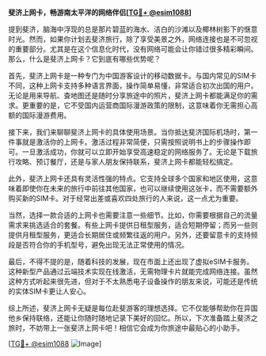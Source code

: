 **斐济上网卡，畅游南太平洋的网络伴侣[[TG💪+ @esim1088](https://t.me/s/esim1088)]**

提到斐济，脑海中浮现的总是那片碧蓝的海水、洁白的沙滩以及椰林树影下的惬意时光。然而，如果你计划去斐济旅行，除了享受美景之外，网络连接也是不可忽视的重要部分。尤其是在这个信息化时代，没有网络可能会让你错过很多精彩瞬间。那么，什么是斐济上网卡？它到底有哪些优势呢？

首先，斐济上网卡是一种专门为中国游客设计的移动数据卡。与国内常见的SIM卡不同，这种上网卡支持多种语言界面，操作简单易懂，非常适合初次出国的用户。无论是用来导航、查地图还是随时分享旅途中的照片，斐济上网卡都能满足你的需求。更重要的是，它不受国内运营商国际漫游政策的限制，这意味着你无需担心高额的国际漫游费用。

接下来，我们来聊聊斐济上网卡的具体使用场景。当你抵达斐济国际机场时，第一件事就是激活你的上网卡。激活过程非常简便，只需按照说明书上的步骤操作即可。一旦激活成功，你就可以立即开始享受高速稳定的网络服务了。无论是下载旅行攻略、预订餐厅，还是与家人朋友保持联系，斐济上网卡都能轻松搞定。

此外，斐济上网卡还具有灵活性强的特点。它支持全球多个国家和地区使用，这意味着即使你在未来的旅行中前往其他国家，也可以继续使用这张卡，而不需要额外购买新的SIM卡。对于经常出差或喜欢四处旅行的人来说，这一点尤为重要。

当然，选择一款合适的上网卡也需要注意一些细节。比如，你需要根据自己的流量需求来挑选适合的套餐。有些上网卡提供日租型服务，适合短期停留；而另一些则提供月租型服务，更适合长期居住或频繁往返的用户。另外，还要留意卡的支持频段是否符合你的手机型号，避免出现无法正常使用的情况。

最后，不得不提的是，随着科技的发展，现在市面上还出现了虚拟eSIM卡服务。这种新型产品通过云端技术实现在线激活，无需物理卡片就能完成网络连接。虽然这种方式听起来很先进，但对于不太熟悉电子设备操作的朋友来说，可能还是传统的实体SIM卡更让人安心。

综上所述，斐济上网卡无疑是每位赴斐游客的理想选择。它不仅能够帮助你在异国他乡保持联络，还能让你随时随地记录下美好的回忆。所以，下次准备踏上斐济之旅时，不妨带上一张斐济上网卡吧！相信它会成为你旅途中最贴心的小助手。

[[TG💪+ @esim1088](https://t.me/s/esim1088) ![Image](https://i.postimg.cc/4NQfJmqS/Snipaste-2025-05-13-00-14-12.png)]
